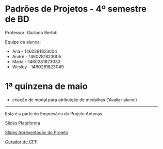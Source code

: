 # Padrões de Projetos - 4º semestre de BD

Professor: Giuliano Bertoti 

Equipe de alunos:

* Ana - 1460281823004
* André - 1460281823005
* Maria - 1460281823033
* Wesley - 1460281823049

# 1ª quinzena de maio
* criação de modal para atribuição de medalhas ('Avaliar aluno')

___
Esta é a parte do Empresário do Projeto Antenas

[Slides Plataforma](
https://docs.google.com/presentation/d/1bn0DkeJ3zxFEXiUL9zu4jwgwxfYi89Eq7zq-_P8YfH4/edit#slide=id.g6c60a8865b_0_41)

[Slides Apresentação do Projeto](
https://docs.google.com/presentation/d/1VVbrHkudAi9k5q97nC-uFb0a0IMOPBBZB769pNmvCfk/edit#slide=id.g5e5b22e464_0_0)

[Gerador de CPF](https://www.4devs.com.br/gerador_de_cpf)
